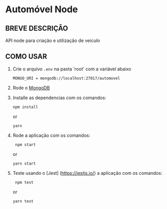 # Automóvel Node

## BREVE DESCRIÇÃO

API node para criação e utilização de veiculo

## COMO USAR

1. Crie o arquivo ```.env``` na pasta 'root' com a variável abaixo

    ```shell
    MONGO_URI = mongodb://localhost:27017/automovel
    ```

2. Rode o [MongoDB](<https://www.mongodb.com/pt-br>)

3. Installe as dependencias com os comandos:

    ```shell
    npm install
    ```

    or

    ```shell
    yarn
    ```

4. Rode a aplicação com os comandos:

   ```shell
    npm start
    ```

    or

    ```shell
    yarn start
    ```

5. Teste usando o [Jest] (<https://jestjs.io/>) a aplicação com os comandos:

   ```shell
    npm test
    ```

    or

    ```shell
    yarn test
    ```
